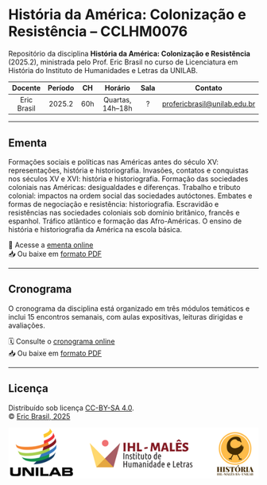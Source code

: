 # História da América: Colonização e Resistência – CCLHM0076

Repositório da disciplina **História da América: Colonização e Resistência** (2025.2), ministrada pelo Prof. Eric Brasil no curso de Licenciatura em História do Instituto de Humanidades e Letras da UNILAB.

| Docente     | Período | CH  | Horário               | Sala | Contato                         |
|:-----------:|:-------:|:---:|:---------------------:|:----:|:-------------------------------:|
| Eric Brasil | 2025.2  | 60h | Quartas, 14h–18h      | ?    | profericbrasil@unilab.edu.br    |

---

## Ementa

Formações sociais e políticas nas Américas antes do século XV: representações, história e historiografia. Invasões, contatos e conquistas nos séculos XV e XVI: história e historiografia. Formação das sociedades coloniais nas Américas: desigualdades e diferenças. Trabalho e tributo colonial: impactos na ordem social das sociedades autóctones. Embates e formas de negociação e resistência: historiografia. Escravidão e resistências nas sociedades coloniais sob domínio britânico, francês e espanhol. Tráfico atlântico e formação das Afro-Américas. O ensino de história e historiografia da América na escola básica.

📄 Acesse a [ementa online](https://ericbrasil.com.br/cclhm0076/ementa)  
📥 Ou baixe em [formato PDF](https://ericbrasil.com.br/cclhm0076/ementa.pdf)

---

## Cronograma

O cronograma da disciplina está organizado em três módulos temáticos e inclui 15 encontros semanais, com aulas expositivas, leituras dirigidas e avaliações.

🗓️ Consulte o [cronograma online](https://ericbrasil.com.br/cclhm0076/calendario)  
📥 Ou baixe em [formato PDF](https://ericbrasil.com.br/cclhm0076/calendario.pdf)

---

## Licença

Distribuído sob licença [CC-BY-SA 4.0](https://creativecommons.org/licenses/by-sa/4.0/).  
© [Eric Brasil, 2025](https://ericbrasil.com.br)

![ihl](imgs/banner_logos_hist.png)
